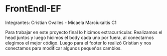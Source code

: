 # FrontEndI-EF

Integrantes: Cristian Ovalles - Micaela Marciukaitis C1

Para trabajar en este proyecto final lo hicimos extracurricular.
Realizamos el head juntos y luego hicimos el body cada uno por fuera, al conectarnos elegimos el mejor código.
Luego para el footer lo realizó Cristian y nos conectamos para modificar algunos pequeños cambios.
